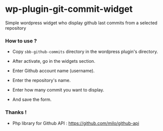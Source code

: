 # wp-plugin-git-commit-widget
Simple wordpress widget who display github last commits from a selected repository

### How to use ? 

* Copy `sbb-github-commits` directory  in the wordpress plugin's directory.

* After activate, go in the widgets section.

* Enter Github account name (username).

* Enter the repository's name.

* Enter how many commit you want to display.

* And save the form.

### Thanks !

* Php library for Github API : https://github.com/milo/github-api